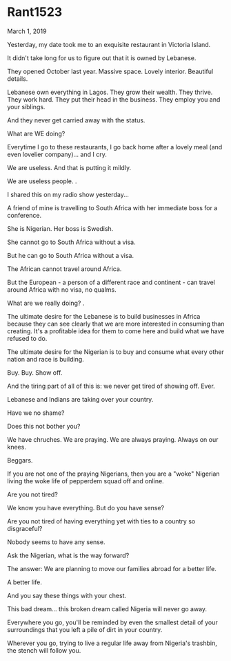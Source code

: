 # Rant1523



March 1, 2019

Yesterday, my date took me to an exquisite restaurant in Victoria Island.

It didn't take long for us to figure out that it is owned by Lebanese.

They opened October last year. Massive space. Lovely interior. Beautiful details.

Lebanese own everything in Lagos. They grow their wealth. They thrive. They work hard. They put their head in the business. They employ you and your siblings.

And they never get carried away with the status.

What are WE doing?

Everytime I go to these restaurants, I go back home after a lovely meal (and even lovelier company)... and I cry.

We are useless. And that is putting it mildly.

We are useless people.
.

I shared this on my radio show yesterday...

A friend of mine is travelling to South Africa with her immediate boss for a conference. 

She is Nigerian. Her boss is Swedish.

She cannot go to South Africa without a visa.

But he can go to South Africa without a visa.

The African cannot travel around Africa.

But the European - a person of a different race and continent - can travel around Africa with no visa, no qualms.

What are we really doing?
.

The ultimate desire for the Lebanese is to build businesses in Africa because they can see clearly that we are more interested in consuming than creating. It's a profitable idea for them to come here and build what we have refused to do.

The ultimate desire for the Nigerian is to buy and consume what every other nation and race is building. 

Buy. Buy. Show off. 

And the tiring part of all of this is: we never get tired of showing off. Ever. 

Lebanese and Indians are taking over your country.

Have we no shame?

Does this not bother you?

We have chruches. We are praying. We are always praying. Always on our knees.

Beggars.

If you are not one of the praying Nigerians, then you are a "woke" Nigerian living the woke life of pepperdem squad off and online.

Are you not tired?

We know you have everything. But do you have sense?

Are you not tired of having everything yet with ties to a country so disgraceful?

Nobody seems to have any sense.

Ask the Nigerian, what is the way forward?

The answer: We are planning to move our families abroad for a better life.

A better life.

And you say these things with your chest. 

This bad dream... this broken dream called Nigeria will never go away. 

Everywhere you go, you'll be reminded by even the smallest detail of your surroundings that you left a pile of dirt in your country. 

Wherever you go, trying to live a regular life away from Nigeria's trashbin, the stench will follow you.